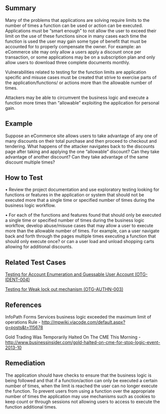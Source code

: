 Summary
-------

Many of the problems that applications are solving require limits to the number of times a function can be used or action can be executed. Applications must be “smart enough” to not allow the user to exceed their limit on the use of these functions since in many cases each time the function is used the user may gain some type of benefit that must be accounted for to properly compensate the owner. For example: an eCommerce site may only allow a users apply a discount once per transaction, or some applications may be on a subscription plan and only allow users to download three complete documents monthly.

Vulnerabilities related to testing for the function limits are application specific and misuse cases must be created that strive to exercise parts of the application/functions/ or actions more than the allowable number of times.

Attackers may be able to circumvent the business logic and execute a function more times than “allowable” exploiting the application for personal gain.

Example
-------

Suppose an eCommerce site allows users to take advantage of any one of many discounts on their total purchase and then proceed to checkout and tendering. What happens of the attacker navigates back to the discounts page after taking and applying the one “allowable” discount? Can they take advantage of another discount? Can they take advantage of the same discount multiple times?

How to Test
-----------

• Review the project documentation and use exploratory testing looking for functions or features in the application or system that should not be executed more that a single time or specified number of times during the business logic workflow.

• For each of the functions and features found that should only be executed a single time or specified number of times during the business logic workflow, develop abuse/misuse cases that may allow a user to execute more than the allowable number of times. For example, can a user navigate back and forth through the pages multiple times executing a function that should only execute once? or can a user load and unload shopping carts allowing for additional discounts.

Related Test Cases
------------------

[ Testing for Account Enumeration and Guessable User Account (OTG-IDENT-004)](Testing_for_Account_Enumeration_and_Guessable_User_Account_(OTG-IDENT-004) "wikilink")

[ Testing for Weak lock out mechanism (OTG-AUTHN-003)](Testing_for_Weak_lock_out_mechanism_(OTG-AUTHN-003) "wikilink")

References
----------

InfoPath Forms Services business logic exceeded the maximum limit of operations Rule - <http://mpwiki.viacode.com/default.aspx?g=posts&t=115678>

Gold Trading Was Temporarily Halted On The CME This Morning - <http://www.businessinsider.com/gold-halted-on-cme-for-stop-logic-event-2013-10>

Remediation
-----------

The application should have checks to ensure that the business logic is being followed and that if a function/action can only be executed a certain number of times, when the limit is reached the user can no longer execute the function. To prevent users from using a function over the appropriate number of times the application may use mechanisms such as cookies to keep count or through sessions not allowing users to access to execute the function additional times.
